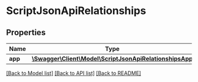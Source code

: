 # ScriptJsonApiRelationships

## Properties
Name | Type | Description | Notes
------------ | ------------- | ------------- | -------------
**app** | [**\Swagger\Client\Model\ScriptJsonApiRelationshipsApp**](ScriptJsonApiRelationshipsApp.md) |  | [optional] 

[[Back to Model list]](../../README.md#documentation-for-models) [[Back to API list]](../../README.md#documentation-for-api-endpoints) [[Back to README]](../../README.md)

